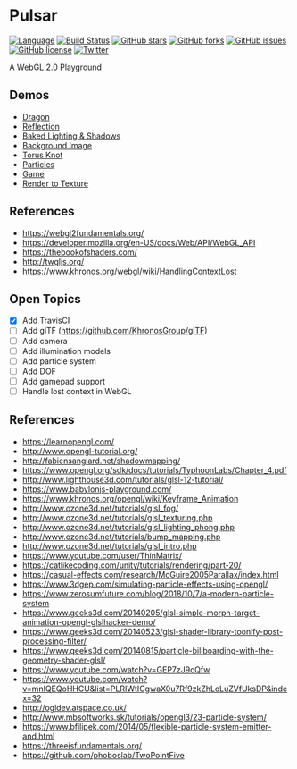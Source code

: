 # Pulsar
[![Language](https://img.shields.io/badge/language-TypeScript%203.5.1-blue.svg)](https://www.typescriptlang.org/)
[![Build Status](https://travis-ci.org/jdiemke/pulsar.svg?branch=master)](https://travis-ci.org/jdiemke/pulsar)
[![GitHub stars](https://img.shields.io/github/stars/jdiemke/pulsar.svg)](https://github.com/jdiemke/pulsar/stargazers)
[![GitHub forks](https://img.shields.io/github/forks/jdiemke/pulsar.svg)](https://github.com/jdiemke/pulsar/network)
[![GitHub issues](https://img.shields.io/github/issues/jdiemke/pulsar.svg)](https://github.com/jdiemke/pulsar/issues)
[![GitHub license](https://img.shields.io/github/license/jdiemke/pulsar.svg)](https://github.com/jdiemke/pulsar/blob/master/LICENSE)
[![Twitter](https://img.shields.io/twitter/url/https/github.com/jdiemke/pulsar.svg?style=social)](https://twitter.com/intent/tweet?text=Wow:&url=https%3A%2F%2Fgithub.com%2Fjdiemke%2Fpulsar)

A WebGL 2.0 Playground

## Demos

- [Dragon](https://jdiemke.github.io/pulsar/dragon.html)
- [Reflection](https://jdiemke.github.io/pulsar/reflection.html)
- [Baked Lighting & Shadows](https://jdiemke.github.io/pulsar/textured-wavefront.html)
- [Background Image](https://jdiemke.github.io/pulsar/image.html)
- [Torus Knot](https://jdiemke.github.io/pulsar/torus-knot.html)
- [Particles](https://jdiemke.github.io/pulsar/particles.html)
- [Game](https://jdiemke.github.io/pulsar/game.html)
- [Render to Texture](https://jdiemke.github.io/pulsar/render-to-texture.html)

## References

- https://webgl2fundamentals.org/
- https://developer.mozilla.org/en-US/docs/Web/API/WebGL_API
- https://thebookofshaders.com/
- http://twgljs.org/
- https://www.khronos.org/webgl/wiki/HandlingContextLost

## Open Topics

- [x] Add TravisCI
- [ ] Add glTF (https://github.com/KhronosGroup/glTF)
- [ ] Add camera
- [ ] Add illumination models
- [ ] Add particle system
- [ ] Add DOF
- [ ] Add gamepad support
- [ ] Handle lost context in WebGL

## References

- https://learnopengl.com/
- http://www.opengl-tutorial.org/
- http://fabiensanglard.net/shadowmapping/
- https://www.opengl.org/sdk/docs/tutorials/TyphoonLabs/Chapter_4.pdf
- http://www.lighthouse3d.com/tutorials/glsl-12-tutorial/
- https://www.babylonjs-playground.com/
- https://www.khronos.org/opengl/wiki/Keyframe_Animation
- http://www.ozone3d.net/tutorials/glsl_fog/
- http://www.ozone3d.net/tutorials/glsl_texturing.php
- http://www.ozone3d.net/tutorials/glsl_lighting_phong.php
- http://www.ozone3d.net/tutorials/bump_mapping.php
- http://www.ozone3d.net/tutorials/glsl_intro.php
- https://www.youtube.com/user/ThinMatrix/
- https://catlikecoding.com/unity/tutorials/rendering/part-20/
- https://casual-effects.com/research/McGuire2005Parallax/index.html
- https://www.3dgep.com/simulating-particle-effects-using-opengl/
- https://www.zerosumfuture.com/blog/2018/10/7/a-modern-particle-system
- https://www.geeks3d.com/20140205/glsl-simple-morph-target-animation-opengl-glslhacker-demo/
- https://www.geeks3d.com/20140523/glsl-shader-library-toonify-post-processing-filter/
- https://www.geeks3d.com/20140815/particle-billboarding-with-the-geometry-shader-glsl/
- https://www.youtube.com/watch?v=GEP7zJ9cQfw
- https://www.youtube.com/watch?v=mnIQEQoHHCU&list=PLRIWtICgwaX0u7Rf9zkZhLoLuZVfUksDP&index=32
- http://ogldev.atspace.co.uk/
- http://www.mbsoftworks.sk/tutorials/opengl3/23-particle-system/
- https://www.bfilipek.com/2014/05/flexible-particle-system-emitter-and.html
- https://threejsfundamentals.org/
- https://github.com/phoboslab/TwoPointFive
